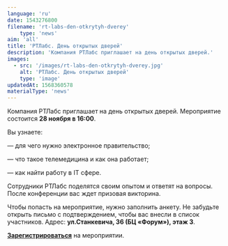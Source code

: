 ```yaml
---
language: 'ru'
date: 1543276800
filename: 'rt-labs-den-otkrytyh-dverey'
    type: 'news'
aim: 'all'
title: 'РТЛабс. День открытых дверей'
description: 'Компания РТЛабс приглашает на день открытых дверей.'
images:
  - src: '/images/rt-labs-den-otkrytyh-dverey.jpg'
    alt: 'РТЛабс. День открытых дверей'
    type: 'image'
updatedAt: 1568360578
materialType: 'news'
---
```

Компания РТЛабс приглашает на день открытых дверей. Мероприятие состоится **28 ноября в 16:00**.

Вы узнаете:

— для чего нужно электронное правительство;

— что такое телемедицина и как она работает;

— как найти работу в IT сфере.

Сотрудники РТЛабс поделятся своим опытом и ответят на вопросы. После конференции вас ждет призовая викторина.

Чтобы попасть на мероприятие, нужно заполнить анкету. Не забудьте открыть письмо с подтверждением, чтобы вас внесли в список участников. Адрес: **ул.Станкевича, 36 (БЦ «Форум»), этаж 3**.

[**Зарегистрироваться**](https://vk.cc/8Kszik) на мероприятии.
